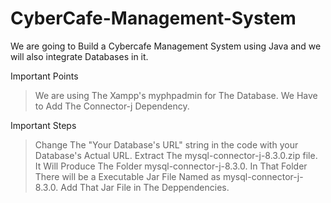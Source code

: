 # CyberCafe-Management-System
We are going to  Build a Cybercafe Management System using Java and we will also integrate Databases in it.


Important Points
> We are using The Xampp's myphpadmin for The Database.
> We Have to Add The Connector-j Dependency.

Important Steps 
> Change The "Your Database's URL" string in the code with your Database's Actual URL.
> Extract The mysql-connector-j-8.3.0.zip file.
> It Will Produce The Folder mysql-connector-j-8.3.0.
> In That Folder There will be a Executable Jar File Named as mysql-connector-j-8.3.0.
> Add That Jar File in The Deppendencies.
